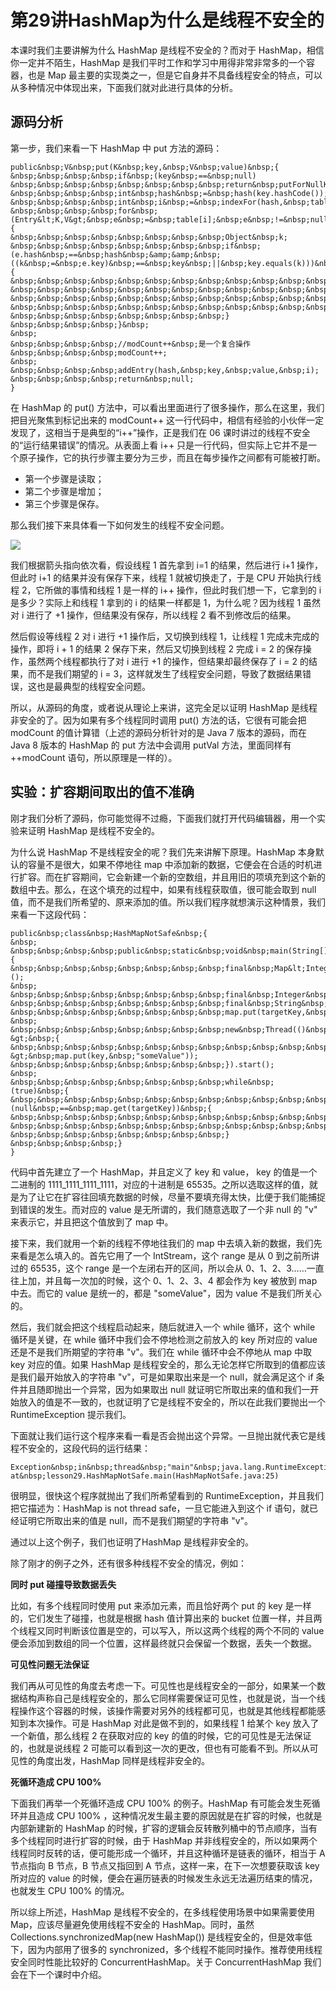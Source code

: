 # 第29讲HashMap为什么是线程不安全的

本课时我们主要讲解为什么 HashMap 是线程不安全的？而对于 HashMap，相信你一定并不陌生，HashMap 是我们平时工作和学习中用得非常非常多的一个容器，也是 Map 最主要的实现类之一，但是它自身并不具备线程安全的特点，可以从多种情况中体现出来，下面我们就对此进行具体的分析。

## 源码分析

第一步，我们来看一下 HashMap 中 put 方法的源码：

```
public&nbsp;V&nbsp;put(K&nbsp;key,&nbsp;V&nbsp;value)&nbsp;{
&nbsp;&nbsp;&nbsp;&nbsp;if&nbsp;(key&nbsp;==&nbsp;null)
&nbsp;&nbsp;&nbsp;&nbsp;&nbsp;&nbsp;&nbsp;&nbsp;return&nbsp;putForNullKey(value);
&nbsp;&nbsp;&nbsp;&nbsp;int&nbsp;hash&nbsp;=&nbsp;hash(key.hashCode());
&nbsp;&nbsp;&nbsp;&nbsp;int&nbsp;i&nbsp;=&nbsp;indexFor(hash,&nbsp;table.length);
&nbsp;&nbsp;&nbsp;&nbsp;for&nbsp;(Entry&lt;K,V&gt;&nbsp;e&nbsp;=&nbsp;table[i];&nbsp;e&nbsp;!=&nbsp;null;&nbsp;e&nbsp;=&nbsp;e.next)&nbsp;{
&nbsp;&nbsp;&nbsp;&nbsp;&nbsp;&nbsp;&nbsp;&nbsp;Object&nbsp;k;
&nbsp;&nbsp;&nbsp;&nbsp;&nbsp;&nbsp;&nbsp;&nbsp;if&nbsp;(e.hash&nbsp;==&nbsp;hash&nbsp;&amp;&amp;&nbsp;((k&nbsp;=&nbsp;e.key)&nbsp;==&nbsp;key&nbsp;||&nbsp;key.equals(k)))&nbsp;{
&nbsp;&nbsp;&nbsp;&nbsp;&nbsp;&nbsp;&nbsp;&nbsp;&nbsp;&nbsp;&nbsp;&nbsp;V&nbsp;oldValue&nbsp;=&nbsp;e.value;
&nbsp;&nbsp;&nbsp;&nbsp;&nbsp;&nbsp;&nbsp;&nbsp;&nbsp;&nbsp;&nbsp;&nbsp;e.value&nbsp;=&nbsp;value;
&nbsp;&nbsp;&nbsp;&nbsp;&nbsp;&nbsp;&nbsp;&nbsp;&nbsp;&nbsp;&nbsp;&nbsp;e.recordAccess(this);
&nbsp;&nbsp;&nbsp;&nbsp;&nbsp;&nbsp;&nbsp;&nbsp;&nbsp;&nbsp;&nbsp;&nbsp;return&nbsp;oldValue;
&nbsp;&nbsp;&nbsp;&nbsp;&nbsp;&nbsp;&nbsp;&nbsp;}
&nbsp;&nbsp;&nbsp;&nbsp;}&nbsp;
&nbsp;
&nbsp;&nbsp;&nbsp;&nbsp;//modCount++&nbsp;是一个复合操作
&nbsp;&nbsp;&nbsp;&nbsp;modCount++;
&nbsp;
&nbsp;&nbsp;&nbsp;&nbsp;addEntry(hash,&nbsp;key,&nbsp;value,&nbsp;i);
&nbsp;&nbsp;&nbsp;&nbsp;return&nbsp;null;
}
```

在 HashMap 的 put() 方法中，可以看出里面进行了很多操作，那么在这里，我们把目光聚焦到标记出来的 modCount++ 这一行代码中，相信有经验的小伙伴一定发现了，这相当于是典型的“i++”操作，正是我们在 06 课时讲过的线程不安全的“运行结果错误”的情况。从表面上看 i++ 只是一行代码，但实际上它并不是一个原子操作，它的执行步骤主要分为三步，而且在每步操作之间都有可能被打断。

* 第一个步骤是读取；
* 第二个步骤是增加；
* 第三个步骤是保存。

那么我们接下来具体看一下如何发生的线程不安全问题。

![](https://s0.lgstatic.com/i/image3/M01/60/C7/Cgq2xl4YRJeAC6fuAAA8JO4TxM0077.png)

我们根据箭头指向依次看，假设线程 1 首先拿到 i=1 的结果，然后进行 i+1 操作，但此时 i+1 的结果并没有保存下来，线程 1 就被切换走了，于是 CPU 开始执行线程 2，它所做的事情和线程 1 是一样的 i++ 操作，但此时我们想一下，它拿到的 i 是多少？实际上和线程 1 拿到的 i 的结果一样都是 1，为什么呢？因为线程 1 虽然对 i 进行了 +1 操作，但结果没有保存，所以线程 2 看不到修改后的结果。

然后假设等线程 2 对 i 进行 +1 操作后，又切换到线程 1，让线程 1 完成未完成的操作，即将 i + 1 的结果 2 保存下来，然后又切换到线程 2 完成 i = 2 的保存操作，虽然两个线程都执行了对 i 进行 +1 的操作，但结果却最终保存了 i = 2 的结果，而不是我们期望的 i = 3，这样就发生了线程安全问题，导致了数据结果错误，这也是最典型的线程安全问题。

所以，从源码的角度，或者说从理论上来讲，这完全足以证明 HashMap 是线程非安全的了。因为如果有多个线程同时调用 put() 方法的话，它很有可能会把 modCount 的值计算错（上述的源码分析针对的是 Java 7 版本的源码，而在 Java 8 版本的 HashMap 的 put 方法中会调用 putVal 方法，里面同样有 ++modCount 语句，所以原理是一样的）。

## 实验：扩容期间取出的值不准确

刚才我们分析了源码，你可能觉得不过瘾，下面我们就打开代码编辑器，用一个实验来证明 HashMap 是线程不安全的。

为什么说 HashMap 不是线程安全的呢？我们先来讲解下原理。HashMap 本身默认的容量不是很大，如果不停地往 map 中添加新的数据，它便会在合适的时机进行扩容。而在扩容期间，它会新建一个新的空数组，并且用旧的项填充到这个新的数组中去。那么，在这个填充的过程中，如果有线程获取值，很可能会取到 null 值，而不是我们所希望的、原来添加的值。所以我们程序就想演示这种情景，我们来看一下这段代码：

```
public&nbsp;class&nbsp;HashMapNotSafe&nbsp;{
&nbsp;
&nbsp;&nbsp;&nbsp;&nbsp;public&nbsp;static&nbsp;void&nbsp;main(String[]&nbsp;args)&nbsp;{
&nbsp;&nbsp;&nbsp;&nbsp;&nbsp;&nbsp;&nbsp;&nbsp;final&nbsp;Map&lt;Integer,&nbsp;String&gt;&nbsp;map&nbsp;=&nbsp;new&nbsp;HashMap&lt;&gt;();
&nbsp;
&nbsp;&nbsp;&nbsp;&nbsp;&nbsp;&nbsp;&nbsp;&nbsp;final&nbsp;Integer&nbsp;targetKey&nbsp;=&nbsp;0b1111_1111_1111_1111;&nbsp;//&nbsp;65&nbsp;535
&nbsp;&nbsp;&nbsp;&nbsp;&nbsp;&nbsp;&nbsp;&nbsp;final&nbsp;String&nbsp;targetValue&nbsp;=&nbsp;"v";
&nbsp;&nbsp;&nbsp;&nbsp;&nbsp;&nbsp;&nbsp;&nbsp;map.put(targetKey,&nbsp;targetValue);
&nbsp;
&nbsp;&nbsp;&nbsp;&nbsp;&nbsp;&nbsp;&nbsp;&nbsp;new&nbsp;Thread(()&nbsp;-&gt;&nbsp;{
&nbsp;&nbsp;&nbsp;&nbsp;&nbsp;&nbsp;&nbsp;&nbsp;&nbsp;&nbsp;&nbsp;&nbsp;IntStream.range(0,&nbsp;targetKey).forEach(key&nbsp;-&gt;&nbsp;map.put(key,&nbsp;"someValue"));
&nbsp;&nbsp;&nbsp;&nbsp;&nbsp;&nbsp;&nbsp;&nbsp;}).start();
&nbsp;
&nbsp;&nbsp;&nbsp;&nbsp;&nbsp;&nbsp;&nbsp;&nbsp;while&nbsp;(true)&nbsp;{
&nbsp;&nbsp;&nbsp;&nbsp;&nbsp;&nbsp;&nbsp;&nbsp;&nbsp;&nbsp;&nbsp;&nbsp;if&nbsp;(null&nbsp;==&nbsp;map.get(targetKey))&nbsp;{
&nbsp;&nbsp;&nbsp;&nbsp;&nbsp;&nbsp;&nbsp;&nbsp;&nbsp;&nbsp;&nbsp;&nbsp;&nbsp;&nbsp;&nbsp;&nbsp;throw&nbsp;new&nbsp;RuntimeException("HashMap&nbsp;is&nbsp;not&nbsp;thread&nbsp;safe.");
&nbsp;&nbsp;&nbsp;&nbsp;&nbsp;&nbsp;&nbsp;&nbsp;&nbsp;&nbsp;&nbsp;&nbsp;}
&nbsp;&nbsp;&nbsp;&nbsp;&nbsp;&nbsp;&nbsp;&nbsp;}
&nbsp;&nbsp;&nbsp;&nbsp;}
}
```

代码中首先建立了一个 HashMap，并且定义了 key 和 value， key 的值是一个二进制的 1111\_1111\_1111\_1111，对应的十进制是 65535。之所以选取这样的值，就是为了让它在扩容往回填充数据的时候，尽量不要填充得太快，比便于我们能捕捉到错误的发生。而对应的 value 是无所谓的，我们随意选取了一个非 null 的 "v" 来表示它，并且把这个值放到了 map 中。

接下来，我们就用一个新的线程不停地往我们的 map 中去填入新的数据，我们先来看是怎么填入的。首先它用了一个 IntStream，这个 range 是从 0 到之前所讲过的 65535，这个 range 是一个左闭右开的区间，所以会从 0、1、2、3……一直往上加，并且每一次加的时候，这个 0、1、2、3、4 都会作为 key 被放到 map 中去。而它的 value 是统一的，都是 "someValue"，因为 value 不是我们所关心的。

然后，我们就会把这个线程启动起来，随后就进入一个 while 循环，这个 while 循环是关键，在 while 循环中我们会不停地检测之前放入的 key 所对应的 value 还是不是我们所期望的字符串 "v"。我们在 while 循环中会不停地从 map 中取 key 对应的值。如果 HashMap 是线程安全的，那么无论怎样它所取到的值都应该是我们最开始放入的字符串 "v"，可是如果取出来是一个 null，就会满足这个 if 条件并且随即抛出一个异常，因为如果取出 null 就证明它所取出来的值和我们一开始放入的值是不一致的，也就证明了它是线程不安全的，所以在此我们要抛出一个 RuntimeException 提示我们。

下面就让我们运行这个程序来看一看是否会抛出这个异常。一旦抛出就代表它是线程不安全的，这段代码的运行结果：

```
Exception&nbsp;in&nbsp;thread&nbsp;"main"&nbsp;java.lang.RuntimeException:&nbsp;HashMap&nbsp;is&nbsp;not&nbsp;thread&nbsp;safe.
at&nbsp;lesson29.HashMapNotSafe.main(HashMapNotSafe.java:25)
```

很明显，很快这个程序就抛出了我们所希望看到的 RuntimeException，并且我们把它描述为：HashMap is not thread safe，一旦它能进入到这个 if 语句，就已经证明它所取出来的值是 null，而不是我们期望的字符串 "v"。

通过以上这个例子，我们也证明了HashMap 是线程非安全的。

除了刚才的例子之外，还有很多种线程不安全的情况，例如：

**同时 put 碰撞导致数据丢失**

比如，有多个线程同时使用 put 来添加元素，而且恰好两个 put 的 key 是一样的，它们发生了碰撞，也就是根据 hash 值计算出来的 bucket 位置一样，并且两个线程又同时判断该位置是空的，可以写入，所以这两个线程的两个不同的 value 便会添加到数组的同一个位置，这样最终就只会保留一个数据，丢失一个数据。

**可见性问题无法保证**

我们再从可见性的角度去考虑一下。可见性也是线程安全的一部分，如果某一个数据结构声称自己是线程安全的，那么它同样需要保证可见性，也就是说，当一个线程操作这个容器的时候，该操作需要对另外的线程都可见，也就是其他线程都能感知到本次操作。可是 HashMap 对此是做不到的，如果线程 1 给某个 key 放入了一个新值，那么线程 2 在获取对应的 key 的值的时候，它的可见性是无法保证的，也就是说线程 2 可能可以看到这一次的更改，但也有可能看不到。所以从可见性的角度出发，HashMap 同样是线程非安全的。

**死循环造成 CPU 100%**

下面我们再举一个死循环造成 CPU 100% 的例子。HashMap 有可能会发生死循环并且造成  CPU 100% ，这种情况发生最主要的原因就是在扩容的时候，也就是内部新建新的 HashMap 的时候，扩容的逻辑会反转散列桶中的节点顺序，当有多个线程同时进行扩容的时候，由于 HashMap 并非线程安全的，所以如果两个线程同时反转的话，便可能形成一个循环，并且这种循环是链表的循环，相当于 A 节点指向 B 节点，B 节点又指回到 A 节点，这样一来，在下一次想要获取该 key 所对应的 value 的时候，便会在遍历链表的时候发生永远无法遍历结束的情况，也就发生 CPU 100% 的情况。

所以综上所述，HashMap 是线程不安全的，在多线程使用场景中如果需要使用 Map，应该尽量避免使用线程不安全的 HashMap。同时，虽然 Collections.synchronizedMap(new HashMap()) 是线程安全的，但是效率低下，因为内部用了很多的 synchronized，多个线程不能同时操作。推荐使用线程安全同时性能比较好的 ConcurrentHashMap。关于 ConcurrentHashMap 我们会在下一个课时中介绍。
